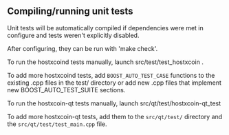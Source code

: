 Compiling/running unit tests
------------------------------------

Unit tests will be automatically compiled if dependencies were met in configure
and tests weren't explicitly disabled.

After configuring, they can be run with 'make check'.

To run the hostxcoind tests manually, launch src/test/test_hostxcoin .

To add more hostxcoind tests, add `BOOST_AUTO_TEST_CASE` functions to the existing
.cpp files in the test/ directory or add new .cpp files that
implement new BOOST_AUTO_TEST_SUITE sections.

To run the hostxcoin-qt tests manually, launch src/qt/test/hostxcoin-qt_test

To add more hostxcoin-qt tests, add them to the `src/qt/test/` directory and
the `src/qt/test/test_main.cpp` file.
